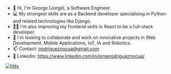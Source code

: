 - 👋 Hi, I'm George (Jorge), a Software Engineer.
- 💻 My strongest skills are as a Backend developer specialising in Python and related technologies like Django. 
- 👨‍🎓 I'm also improving my frontend skills in React to be a full-stack developer.
- 🤝 I'm looking to collaborate and work on innovative projects in Web Development, Mobile Applications, IoT, IA and Robotics.
- 📫 Contact: jrodrigueznocua@gmail.com
- 🔗 Linkedin: https://www.linkedin.com/in/jorgerodrigueznocua/

[![Hits](https://hits.seeyoufarm.com/api/count/incr/badge.svg?tab=repositories&url=https%3A%2F%2Fgithub.com%2Fjrodriguez19&count_bg=%2379C83D&title_bg=%23555555&icon=&icon_color=%23E7E7E7&title=hits&edge_flat=false)](https://hits.seeyoufarm.com)

<!---
jrodriguez19/jrodriguez19 is a ✨ special ✨ repository because its `README.md` (this file) appears on your GitHub profile.
You can click the Preview link to take a look at your changes.
--->
